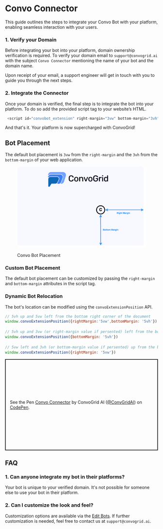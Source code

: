# Convo Connector

This guide outlines the steps to integrate your Convo Bot with your platform, enabling seamless interaction with your users.

 ### 1. Verify your Domain
Before integrating your bot into your platform, domain ownership verification is required. To verify your domain email to `support@convogrid.ai` with the subject `Convo Connector`
mentioning the name of your bot and the domain name.

Upon receipt of your email, a support engineer will get in touch with you to guide you through the next steps.


 ### 2. Integrate the Connector 

Once your domain is verified, the final step is to integrate the bot into your platform. To do so add the provided script tag to your website’s HTML.
```javascript
 <script id="convobot_extension" right-margin="3vw" bottom-margin="3vh"  src="https://content-beta.convogrid.ai/script/extension.64a3691d9dcc4852ddcd978d5ee4aa79f6ad2cc2.min.js"></script>
```

And that's it. Your platform is now supercharged with ConvoGrid!


 ## Bot Placement

The default bot placement is `3vw` from the `right-margin` and the `3vh` from the `bottom-margin` of your web application.

<figure><img src="../../.gitbook/assets/convo-connector-placement.png" alt=""><figcaption><p>Convo Bot Placement</p></figcaption></figure>


### Custom Bot Placement

The default bot placement can be customized by passing the `right-margin` and `bottom-margin` attributes in the script tag.

### Dynamic Bot Relocation

The bot's location can be modified using the `convoExtensionPosition` API.

```javascript
// 5vh up and 5vw left from the bottom right corner of the document
window.convoExtensionPosition({rightMargin:'5vw',bottomMargin: '5vh'})

// 5vh up and 3vw (or right-margin value if persented) left from the bottom right corner of the document
window.convoExtensionPosition({bottomMargin: '5vh'})

// 5vw left and 3vh (or bottom-margin value if persented) up from the bottom right corner of the document
window.convoExtensionPosition({rightMargin: '5vw'})
```

<p class="codepen" data-height="700" data-default-tab="html,result" data-slug-hash="XWvLjrg" data-pen-title="Convo Connector" data-editable="true" data-user="ConvGridAI" style="height: 300px; box-sizing: border-box; display: flex; align-items: center; justify-content: center; border: 2px solid; margin: 1em 0; padding: 1em;">
  <span>See the Pen <a href="https://codepen.io/ConvGridAI/pen/XWvLjrg">
  Convo Connector</a> by ConvoGrid AI (<a href="https://codepen.io/ConvGridAI">@ConvGridAI</a>)
  on <a href="https://codepen.io">CodePen</a>.</span>
</p>
<script async src="https://cpwebassets.codepen.io/assets/embed/ei.js"></script>
 
## FAQ

 ### 1. Can anyone integrate my bot in their platforms? 

Your bot is unique to your verified domain. It's not possible for someone else to use your bot in their platform. 

### 2. Can I customize the look and feel?
Customization options are available via the [Edit Bots](../../my-bots/edit-bots.md). If further customization is needed, feel free to contact us at `support@convogrid.ai`.


